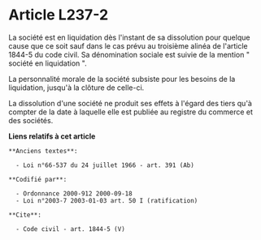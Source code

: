 # Article L237-2

La société est en liquidation dès l'instant de sa dissolution pour quelque cause que ce soit sauf dans le cas prévu au
troisième alinéa de l'article 1844-5 du code civil. Sa dénomination sociale est suivie de la mention " société en liquidation
". 

La personnalité morale de la société subsiste pour les besoins de la liquidation, jusqu'à la clôture de celle-ci. 

La dissolution d'une société ne produit ses effets à l'égard des tiers qu'à compter de la date à laquelle elle est publiée au
registre du commerce et des sociétés.

**Liens relatifs à cet article**

	**Anciens textes**:

	  - Loi n°66-537 du 24 juillet 1966 - art. 391 (Ab)

	**Codifié par**:

	  - Ordonnance 2000-912 2000-09-18
	  - Loi n°2003-7 2003-01-03 art. 50 I (ratification)

	**Cite**:

	  - Code civil - art. 1844-5 (V)
